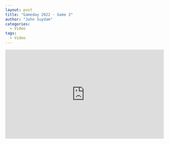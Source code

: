 ```yaml
---
layout: post
title: "Gameday 2022 - Game 3"
author: "John Suydam"
categories:
  - Video
tags:
  - Video
---
```


<div style="overflow:hidden;padding-bottom:56.25%;position:relative;height:0;">
<iframe style="left:0;top:0;height:100%;width:100%;position:absolute;" width="560" height="315" src="https://www.youtube.com/embed/ZPoiaNUgbX4" frameborder="0" allow="accelerometer; autoplay; encrypted-media; gyroscope; picture-in-picture" allowfullscreen></iframe>
</div>
